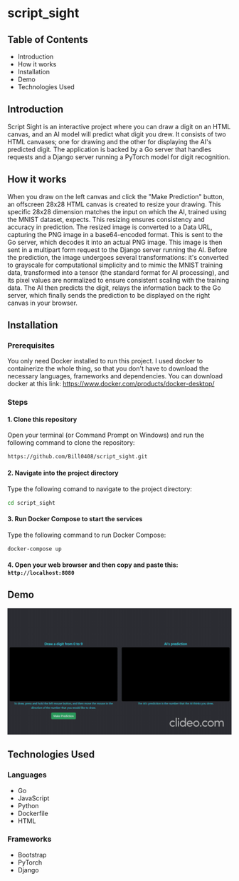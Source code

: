 # script_sight

## Table of Contents

- Introduction
- How it works
- Installation
- Demo
- Technologies Used

## Introduction

Script Sight is an interactive project where you can draw a digit on an HTML canvas, and an AI model will predict what digit you drew. 
It consists of two HTML canvases; one for drawing and the other for displaying the AI's predicted digit. 
The application is backed by a Go server that handles requests and a Django server running a PyTorch model for digit recognition.

## How it works

When you draw on the left canvas and click the "Make Prediction" button, an offscreen 28x28 HTML canvas is created to resize your drawing. This specific 28x28 dimension matches the input on which the AI, trained using the MNIST dataset, expects. This resizing ensures consistency and accuracy in prediction. The resized image is converted to a Data URL, capturing the PNG image in a base64-encoded format. This is sent to the Go server, which decodes it into an actual PNG image. This image is then sent in a multipart form request to the Django server running the AI. Before the prediction, the image undergoes several transformations: it's converted to grayscale for computational simplicity and to mimic the MNIST training data, transformed into a tensor (the standard format for AI processing), and its pixel values are normalized to ensure consistent scaling with the training data. The AI then predicts the digit, relays the information back to the Go server, which finally sends the prediction to be displayed on the right canvas in your browser.

## Installation

### Prerequisites

You only need Docker installed to run this project. I used docker to containerize the whole thing, 
so that you don't have to download the necessary languages, frameworks and dependencies. You can
download docker at this link: https://www.docker.com/products/docker-desktop/

### Steps

#### 1. Clone this repository

Open your terminal (or Command Prompt on Windows) and run the following command to clone the repository:

```bash
https://github.com/Bill0408/script_sight.git
```

#### 2. Navigate into the project directory

Type the following comand to navigate to the project directory:

```bash
cd script_sight
```

#### 3. Run Docker Compose to start the services

Type the following command to run Docker Compose:

```bash
docker-compose up
```

#### 4. Open your web browser and then copy and paste this: `http://localhost:8080`

## Demo

![Demo](/demo.gif)

## Technologies Used

### Languages
- Go
- JavaScript
- Python
- Dockerfile
- HTML
### Frameworks
- Bootstrap
- PyTorch
- Django

